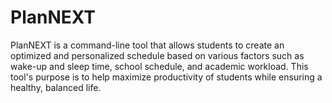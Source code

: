 # PlanNEXT
PlanNEXT is a command-line tool that allows students to create an optimized and personalized schedule based on various factors such as wake-up and sleep time, school schedule, and academic workload. This tool's purpose is to help maximize productivity of students while ensuring a healthy, balanced life. 